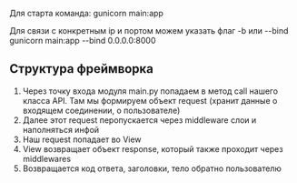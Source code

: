 Для старта команда: gunicorn main:app

Для связи с конкретным ip и портом можем указать флаг -b или --bind
gunicorn main:app --bind 0.0.0.0:8000


## Структура фреймворка

1. Через точку входа модуля main.py попадаем в метод call нашего класса API. Там мы формируем объект request (хранит данные о входящем соединении, о пользователе)
2. Далее этот request перопускается через middleware слои и наполняться инфой
3. Наш request попадает во View
4. View возвращает объект response, который также проходит через middlewares
5. Возвращается код ответа, заголовки, тело обратно пользователю